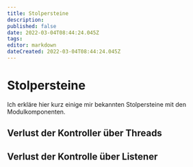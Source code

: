 ```yaml
---
title: Stolpersteine
description: 
published: false
date: 2022-03-04T08:44:24.045Z
tags: 
editor: markdown
dateCreated: 2022-03-04T08:44:24.045Z
---
```


# Stolpersteine

Ich erkläre hier kurz einige mir bekannten Stolpersteine mit den Modulkomponenten.

## Verlust der Kontroller über Threads

## Verlust der Kontrolle über Listener